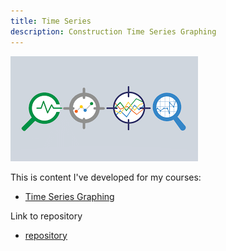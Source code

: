 ```yaml
---
title: Time Series
description: Construction Time Series Graphing
---
```


![My picture](/timeseries/timeseries.png)

This is content I've developed for my courses:

- [Time Series Graphing](/timeseries/index.md)

Link to repository
- [repository](https://github.com/yhuang25/CTBA)
